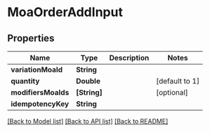 # MoaOrderAddInput

## Properties
Name | Type | Description | Notes
------------ | ------------- | ------------- | -------------
**variationMoaId** | **String** |  | 
**quantity** | **Double** |  | [default to 1]
**modifiersMoaIds** | **[String]** |  | [optional] 
**idempotencyKey** | **String** |  | 

[[Back to Model list]](../README.md#documentation-for-models) [[Back to API list]](../README.md#documentation-for-api-endpoints) [[Back to README]](../README.md)


